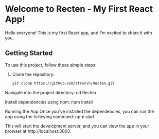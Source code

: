 # Welcome to Recten - My First React App!

Hello everyone! This is my first React app, and I'm excited to share it with you.

## Getting Started

To use this project, follow these simple steps:

1. Clone the repository:
   ```bash
   git clone https://github.com/stronvn/Recten.git

Navigate into the project directory:
    cd Recten


Install dependencies using npm:
        npm install


Running the App
Once you've installed the dependencies, you can run the app using the following command:
            npm start


This will start the development server, and you can view the app in your browser at http://localhost:3000.